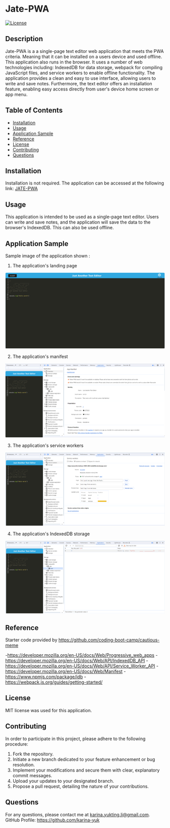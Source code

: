 # Jate-PWA

[![License](https://img.shields.io/badge/License-MIT-yellow.svg)](https://opensource.org/licenses/MIT)

## Description

Jate-PWA is a a single-page text editor web application that meets the PWA criteria. Meaning that it can be installed on a users device and used offline. This application also runs in the browser. It uses a number of web technologies including: IndexedDB for data storage, webpack for compiling JavaScript files, and service workers to enable offline functionality. The application provides a clean and easy to use interface, allowing users to write and save notes. Furthermore, the text editor offers an installation feature, enabling easy access directly from user's device home screen or app menu.

## Table of Contents

- [Installation](#installation)
- [Usage](#usage)
- [Application Sample](#application-sample)
- [Reference](#reference)
- [License](#license)
- [Contributing](#contributing)
- [Questions](#questions)

## Installation

Installation is not required. The application can be accessed at the following link: [JATE-PWA](https://whispering-sierra-93502-a7f21e01e20a.herokuapp.com)

## Usage

This application is intended to be used as a single-page text editor. Users can write and save notes, and the application will save the data to the browser's IndexedDB. This can also be used offline.

## Application Sample

Sample image of the application shown :

1. The application's landing page

<img src="/assets/text_editor_app.PNG" >

2. The application's manifest

<img src="/assets/App_manifest.PNG" >

3. The application's service workers

<img src="/assets/Service_Workers.PNG" >

4. The application's IndexedDB storage

<img src="/assets/IndexedDB_storage.PNG" >

## Reference

Starter code provided by https://github.com/coding-boot-camp/cautious-meme

-https://developer.mozilla.org/en-US/docs/Web/Progressive_web_apps
-https://developer.mozilla.org/en-US/docs/Web/API/IndexedDB_API
-https://developer.mozilla.org/en-US/docs/Web/API/Service_Worker_API
-https://developer.mozilla.org/en-US/docs/Web/Manifest
-https://www.npmjs.com/package/idb
-https://webpack.js.org/guides/getting-started/

## License

MIT license was used for this application.

## Contributing

In order to participate in this project, please adhere to the following procedure:

1. Fork the repository.
2. Initiate a new branch dedicated to your feature enhancement or bug resolution.
3. Implement your modifications and secure them with clear, explanatory commit messages.
4. Upload your updates to your designated branch.
5. Propose a pull request, detailing the nature of your contributions.

## Questions

For any questions, please contact me at <karina.yukting.li@gmail.com>.
GitHub Profile: https://github.com/karina-yuk
